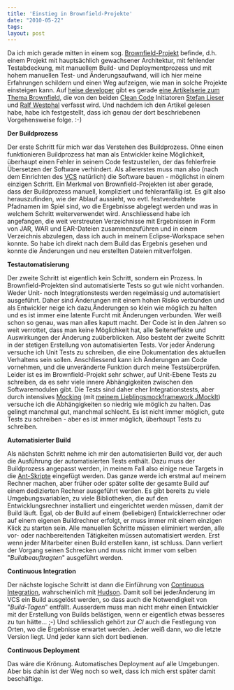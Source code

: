 ```yaml
---
title: 'Einstieg in Brownfield-Projekte'
date: "2010-05-22"
tags: 
layout: post
---
```

<p>Da ich mich gerade mitten in einem sog. <a href="http://en.wikipedia.org/wiki/Brownfield_(software_development)">Brownfield-Projekt</a> befinde, d.h. einem Projekt mit haupts&auml;chlich gewachsener Architektur, mit fehlender Testabdeckung, mit manuellem Build- und Deploymentprozess und mit hohem manuellen Test- und Änderungsaufwand, will ich hier meine Erfahrungen schildern und einen Weg aufzeigen, wie man in solche Projekte einsteigen kann.  Auf <a href="http://www.heise.de/developer/">heise developer</a> gibt es gerade <a href="http://www.heise.de/developer/artikel/Clean-Code-Developer-in-Brownfield-Projekten-855114.html">eine Artikelserie zum Thema Brownfield</a>, die von den beiden <a href="http://www.clean-code-developer.de/">Clean Code</a> Initiatoren <a href="http://www.lieser-online.de/blog/">Stefan Lieser</a> und <a href="http://www.ralfw.de/">Ralf Westphal</a> verfasst wird. Und nachdem ich den Artikel gelesen habe, habe ich festgestellt, dass ich genau der dort beschriebenen Vorgehensweise folge. :-)</p>

<p><strong>Der Buildprozess</strong></p>

<p>Der erste Schritt f&uuml;r mich war das Verstehen des Buildprozess. Ohne einen funktionieren Buildprozess hat man als Entwickler keine M&ouml;glichkeit, überhaupt einen Fehler in seinem Code festzustellen, der das fehlerfreie Übersetzen der Software verhindert. Als allererstes muss man also (nach dem Einrichten des <a href="http://de.wikipedia.org/wiki/Versionsverwaltung">VCS</a> nat&uuml;rlich) die Software bauen - m&ouml;glichst in einem einzigen Schritt. Ein Merkmal von Brownfield-Projekten ist aber gerade, dass der Buildprozess manuell, kompliziert und fehleranf&auml;llig ist. Es gilt also herauszufinden, wie der Ablauf aussieht, wo evtl. festverdrahtete Pfadnamen im Spiel sind, wo die Ergebnisse abgelegt werden und was in welchem Schritt weiterverwendet wird.  Anschliessend habe ich angefangen, die weit verstreuten Verzeichnisse mit Ergebnissen in Form von JAR, WAR und EAR-Dateien zusammenzuf&uuml;hren und in einem Verzeichnis abzulegen, dass ich auch in meinem Eclipse-Workspace sehen konnte. So habe ich direkt nach dem Build das Ergebnis gesehen und konnte die Änderungen und neu erstellten Dateien mitverfolgen.</p>

<p><strong>Testautomatisierung</strong></p>

<p>Der zweite Schritt ist eigentlich kein Schritt, sondern ein Prozess. In Brownfield-Projekten sind automatisierte Tests so gut wie nicht vorhanden. Weder Unit- noch Integrationstests werden regelm&auml;ssig und automatisiert ausgef&uuml;hrt. Daher sind Änderungen mit einem hohen Risiko verbunden und als Entwickler neige ich dazu,&Auml;nderungen so klein wie m&ouml;glich zu halten und es ist immer eine latente Furcht mit &Auml;nderungen verbunden. Wer wei&szlig; schon so genau, was man alles kaputt macht. Der Code ist in den Jahren so weit verrottet, dass man keine M&ouml;glichkeit hat, alle Seiteneffekte und Auswirkungen der &Auml;nderung zu&uuml;berblicken.  Also besteht der zweite Schritt in der stetigen Erstellung von automatisierten Tests. Vor jeder &Auml;nderung versuche ich Unit Tests zu schreiben, die eine Dokumentation des aktuellen Verhaltens sein sollen. Anschliessend kann ich &Auml;nderungen am Code vornehmen, und die unver&auml;nderte Funktion durch meine Tests&uuml;berpr&uuml;fen. Leider ist es im Brownfield-Projekt sehr schwer, auf Unit-Ebene Tests zu schreiben, da es sehr viele innere Abh&auml;ngigkeiten zwischen den Softwaremodulen gibt. Die Tests sind daher eher Integrationstests, aber durch intensives <a href="http://de.wikipedia.org/wiki/Mock-Objekt">Mocking</a> (mit <a href="http://code.google.com/p/jmockit/">meinem Lieblingsmockframework JMockIt</a>) versuche ich die Abh&auml;ngigkeiten so niedrig wie m&ouml;glich zu halten. Das gelingt manchmal gut, manchmal schlecht. Es ist nicht immer m&ouml;glich, gute Tests zu schreiben - aber es ist immer m&ouml;glich, &uuml;berhaupt Tests zu schreiben.</p>

<p><strong>Automatisierter Build</strong></p>

<p>Als n&auml;chsten Schritt nehme ich mir den automatisierten Build vor, der auch die Ausf&uuml;hrung der automatisierten Tests enth&auml;lt. Dazu muss der Buildprozess angepasst werden, in meinem Fall also einige neue Targets in die <a href="http://ant.apache.org/">Ant-Skripte</a> eingef&uuml;gt werden. Das ganze werde ich erstmal auf meinem Rechner machen, aber fr&uuml;her oder sp&auml;ter sollte der gesamte Build auf einem dedizierten Rechner ausgef&uuml;hrt werden. Es gibt bereits zu viele Umgebungsvariablen, zu viele Bibliotheken, die auf den Entwicklungsrechner installiert und eingerichtet werden m&uuml;ssen, damit der Build l&auml;uft. Egal, ob der Build auf einem (beliebigen) Entwicklerrechner oder auf einem eigenen Buildrechner erfolgt, er muss immer mit einem einzigen Klick zu starten sein.  Alle manuellen Schritte m&uuml;ssen eliminiert werden, alle vor- oder nachbereitenden T&auml;tigkeiten m&uuml;ssen automatisiert werden. Erst wenn jeder Mitarbeiter einen Build erstellen kann, ist schluss. Dann verliert der Vorgang seinen Schrecken und muss nicht immer vom selben "<em>Buildbeauftragten</em>" ausgef&uuml;hrt werden.</p>

<p><strong>Continuous Integration</strong></p>

<p><strong></strong> Der n&auml;chste logische Schritt ist dann die Einf&uuml;hrung von <a href="http://de.wikipedia.org/wiki/Kontinuierliche_Integration">Continuous Integration</a>, wahrscheinlich mit <a href="http://hudson-ci.org/">Hudson</a>. Damit soll bei jeder&Auml;nderung im VCS ein Build ausgel&ouml;st werden, so dass auch die Notwendigkeit von "<em>Build-Tagen</em>" entf&auml;llt. Ausserdem muss man nicht mehr einen Entwickler mit der Erstellung von Builds bel&auml;stigen, wenn er eigentlich etwas besseres zu tun h&auml;tte... ;-) Und schliesslich geh&ouml;rt zur <em>CI</em> auch die Festlegung von Orten, wo die Ergebnisse erwartet werden. Jeder wei&szlig; dann, wo die letzte Version liegt. Und jeder kann sich dort bedienen.</p>

<p><strong>Continuous Deployment</strong></p>

<p>Das w&auml;re die Kr&ouml;nung. Automatisches Deployment auf alle Umgebungen. Aber bis dahin ist der Weg noch so weit, dass ich mich erst sp&auml;ter damit besch&auml;ftige.</p>
